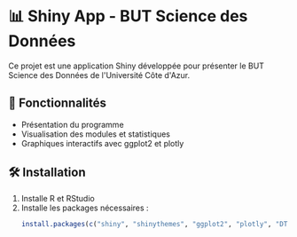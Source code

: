 # 📊 Shiny App - BUT Science des Données  

Ce projet est une application Shiny développée pour présenter le BUT Science des Données de l'Université Côte d'Azur.  

## 🚀 Fonctionnalités  
- Présentation du programme  
- Visualisation des modules et statistiques  
- Graphiques interactifs avec ggplot2 et plotly  

## 🛠️ Installation  
1. Installe R et RStudio  
2. Installe les packages nécessaires :  
   ```r
   install.packages(c("shiny", "shinythemes", "ggplot2", "plotly", "DT", "leaflet"))
